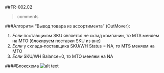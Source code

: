 ##FR-002.02
>comments

###Алгоритм “Вывод товара из ассортимента” (OutMover):
1. _Если_ поставщиком SKU является не склад компании, _то_ MTS меняем на MTO (блокируем поставки SKU из вне)
2. _Если_ у склада-поставщика SKU/WH Status = NA, _то_ MTS меняем на MTO
3. _Если_ SKU/WH Balance=0, _то_ MTO меняем на NA

####Блоксхема
![alt text](http://cs628027.vk.me/v628027613/f337/hcVj-YqGaoM.jpg)
